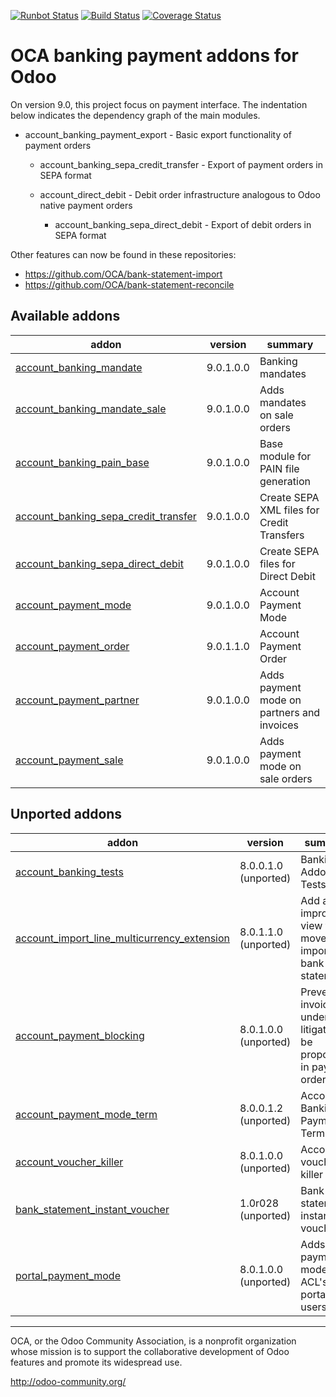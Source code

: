 [![Runbot Status](https://runbot.odoo-community.org/runbot/badge/flat/173/9.0.svg)](https://runbot.odoo-community.org/runbot/repo/github-com-oca-bank-payment-173)
[![Build Status](https://travis-ci.org/OCA/bank-payment.svg?branch=9.0)](https://travis-ci.org/OCA/bank-payment)
[![Coverage Status](https://coveralls.io/repos/OCA/bank-payment/badge.png?branch=9.0)](https://coveralls.io/r/OCA/bank-payment?branch=9.0)

OCA banking payment addons for Odoo
===================================

On version 9.0, this project focus on payment interface. The indentation below 
indicates the dependency graph of the main modules.

- account_banking_payment_export - Basic export functionality of payment orders

    - account_banking_sepa_credit_transfer - Export of payment orders in SEPA format

    - account_direct_debit - Debit order infrastructure analogous to Odoo native payment orders

        - account_banking_sepa_direct_debit - Export of debit orders in SEPA format
        
Other features can now be found in these repositories:

 * https://github.com/OCA/bank-statement-import
 * https://github.com/OCA/bank-statement-reconcile

[//]: # (addons)
Available addons
----------------
addon | version | summary
--- | --- | ---
[account_banking_mandate](account_banking_mandate/) | 9.0.1.0.0 | Banking mandates
[account_banking_mandate_sale](account_banking_mandate_sale/) | 9.0.1.0.0 | Adds mandates on sale orders
[account_banking_pain_base](account_banking_pain_base/) | 9.0.1.0.0 | Base module for PAIN file generation
[account_banking_sepa_credit_transfer](account_banking_sepa_credit_transfer/) | 9.0.1.0.0 | Create SEPA XML files for Credit Transfers
[account_banking_sepa_direct_debit](account_banking_sepa_direct_debit/) | 9.0.1.0.0 | Create SEPA files for Direct Debit
[account_payment_mode](account_payment_mode/) | 9.0.1.0.0 | Account Payment Mode
[account_payment_order](account_payment_order/) | 9.0.1.1.0 | Account Payment Order
[account_payment_partner](account_payment_partner/) | 9.0.1.0.0 | Adds payment mode on partners and invoices
[account_payment_sale](account_payment_sale/) | 9.0.1.0.0 | Adds payment mode on sale orders

Unported addons
---------------
addon | version | summary
--- | --- | ---
[account_banking_tests](account_banking_tests/) | 8.0.0.1.0 (unported) | Banking Addons - Tests
[account_import_line_multicurrency_extension](account_import_line_multicurrency_extension/) | 8.0.1.1.0 (unported) | Add an improved view for move line import in bank statement
[account_payment_blocking](account_payment_blocking/) | 8.0.1.0.0 (unported) | Prevent invoices under litigation to be proposed in payment orders.
[account_payment_mode_term](account_payment_mode_term/) | 8.0.0.1.2 (unported) | Account Banking - Payments Term Filter
[account_voucher_killer](account_voucher_killer/) | 8.0.1.0.0 (unported) | Accounting voucher killer
[bank_statement_instant_voucher](bank_statement_instant_voucher/) | 1.0r028 (unported) | Bank statement instant voucher
[portal_payment_mode](portal_payment_mode/) | 8.0.1.0.0 (unported) | Adds payment mode ACL's for portal users

[//]: # (end addons)

----

OCA, or the Odoo Community Association, is a nonprofit organization whose 
mission is to support the collaborative development of Odoo features and 
promote its widespread use.

http://odoo-community.org/
